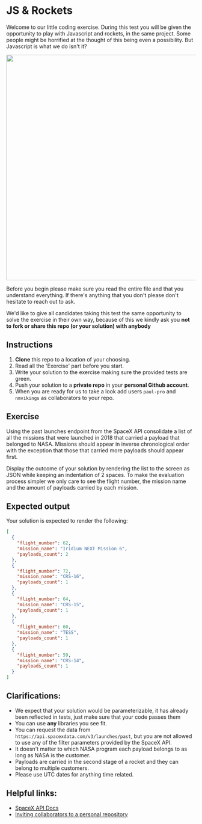 # JS & Rockets

Welcome to our little coding exercise. During this test you will be given the opportunity to play with Javascript and rockets, in the same project. Some people might be horrified at the thought of this being even a possibility. But Javascript is what we do isn't it?

<img align="center" src="https://i.imgur.com/ekyJNd9.jpg" width="600">

Before you begin please make sure you read the entire file and that you understand everything. If there's anything that you don't please don't hesitate to reach out to ask.

We'd like to give all candidates taking this test the same opportunity to solve the exercise in their own way, because of this we kindly ask you **not to fork or share this repo (or your solution) with anybody**


## Instructions

1. **Clone** this repo to a location of your choosing.
2. Read all the 'Exercise' part before you start.
3. Write your solution to the exercise making sure the provided tests are green.
4. Push your solution to a **private repo** in your **personal Github account**.
5. When you are ready for us to take a look add users `paul-pro` and `nmvikings` as collaborators to your repo.


## Exercise

Using the past launches endpoint from the SpaceX API consolidate a list of all the missions that were launched in 2018 that carried a payload that belonged to NASA. Missions should appear in inverse chronological order with the exception that those that carried more payloads should appear first.

Display the outcome of your solution by rendering the list to the screen as JSON while keeping an indentation of 2 spaces. To make the evaluation process simpler we only care to see the flight number, the mission name and the amount of payloads carried by each mission.


## Expected output

Your solution is expected to render the following:

```json
[
  {
    "flight_number": 62,
    "mission_name": "Iridium NEXT Mission 6",
    "payloads_count": 2
  },
  {
    "flight_number": 72,
    "mission_name": "CRS-16",
    "payloads_count": 1
  },
  {
    "flight_number": 64,
    "mission_name": "CRS-15",
    "payloads_count": 1
  },
  {
    "flight_number": 60,
    "mission_name": "TESS",
    "payloads_count": 1
  },
  {
    "flight_number": 59,
    "mission_name": "CRS-14",
    "payloads_count": 1
  }
]
```


## Clarifications:

- We expect that your solution would be parameterizable, it has already been reflected in tests, just make sure that your code passes them
- You can use **any** libraries you see fit.
- You can request the data from `https://api.spacexdata.com/v3/launches/past`, but you are not allowed to use any of the filter parameters provided by the SpaceX API.
- It doesn't matter to which NASA program each payload belongs to as long as NASA is the customer.
- Payloads are carried in the second stage of a rocket and they can belong to multiple customers.
- Please use UTC dates for anything time related.


## Helpful links:

- [SpaceX API Docs][spacex-api]
- [Inviting collaborators to a personal repository][github-collaborators]


[spacex-api]: https://docs.spacexdata.com/?version=latest#fce450d6-e064-499a-b88d-34cc22991bcc
[github-collaborators]: https://help.github.com/en/articles/inviting-collaborators-to-a-personal-repository
